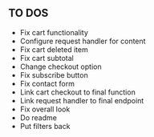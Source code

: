 ## TO DOS

- Fix cart functionality
- Configure request handler for content
- Fix cart deleted item
- Fix cart subtotal
- Change checkout option
- Fix subscribe button
- Fix contact form
- Link cart checkout to final function
- Link request handler to final endpoint
- Fix overall look
- Do readme
- Put filters back